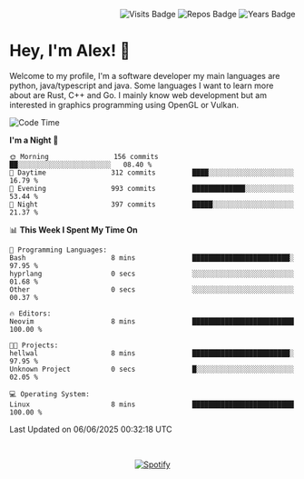 <p align="right">
  <img src="https://badges.pufler.dev/visits/Alextibtab/Alextibtab" alt="Visits Badge">
  <img src="https://badges.pufler.dev/repos/Alextibtab/" alt="Repos Badge">
  <img src="https://badges.pufler.dev/years/Alextibtab/" alt="Years Badge">
</p>

<h1 align="left">Hey, I'm Alex! 💽 </h1>

Welcome to my profile, I'm a software developer my main languages are python, java/typescript and java. Some languages I want to learn more about are Rust, C++ and Go. I mainly know web development but am interested in graphics programming using OpenGL or Vulkan.

<!--START_SECTION:waka-->
![Code Time](http://img.shields.io/badge/Code%20Time-150%20hrs%2046%20mins-blue)

**I'm a Night 🦉** 

```text
🌞 Morning                156 commits         ██░░░░░░░░░░░░░░░░░░░░░░░   08.40 % 
🌆 Daytime                312 commits         ████░░░░░░░░░░░░░░░░░░░░░   16.79 % 
🌃 Evening                993 commits         █████████████░░░░░░░░░░░░   53.44 % 
🌙 Night                  397 commits         █████░░░░░░░░░░░░░░░░░░░░   21.37 % 
```


📊 **This Week I Spent My Time On** 

```text
💬 Programming Languages: 
Bash                     8 mins              ████████████████████████░   97.95 % 
hyprlang                 0 secs              ░░░░░░░░░░░░░░░░░░░░░░░░░   01.68 % 
Other                    0 secs              ░░░░░░░░░░░░░░░░░░░░░░░░░   00.37 % 

🔥 Editors: 
Neovim                   8 mins              █████████████████████████   100.00 % 

🐱‍💻 Projects: 
hellwal                  8 mins              ████████████████████████░   97.95 % 
Unknown Project          0 secs              █░░░░░░░░░░░░░░░░░░░░░░░░   02.05 % 

💻 Operating System: 
Linux                    8 mins              █████████████████████████   100.00 % 
```


 Last Updated on 06/06/2025 00:32:18 UTC
<!--END_SECTION:waka-->
&nbsp;<div align="center">
  [![Spotify](https://spotify-now-playing-wine-six.vercel.app/api/spotify?border_color=ffffff)](https://open.spotify.com/user/pmo1v2ejnt42kgp5jar5drtag)
</div>


